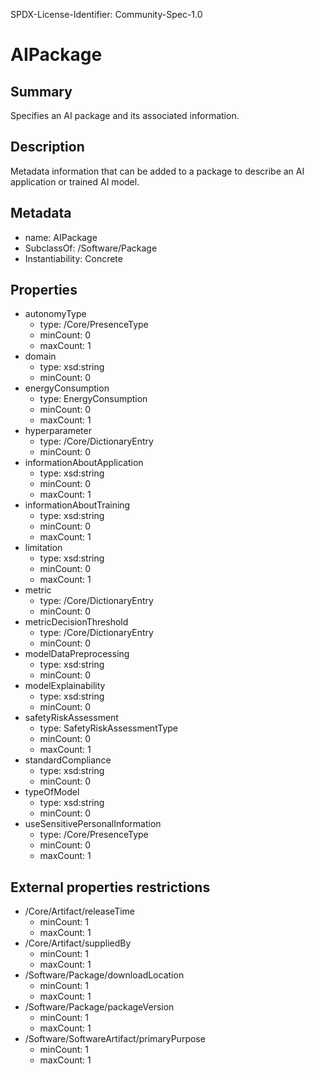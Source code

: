SPDX-License-Identifier: Community-Spec-1.0

# AIPackage

## Summary

Specifies an AI package and its associated information.

## Description

Metadata information that can be added to a package to describe an AI application or trained AI model.

## Metadata

- name: AIPackage
- SubclassOf: /Software/Package
- Instantiability: Concrete

## Properties

- autonomyType
  - type: /Core/PresenceType
  - minCount: 0
  - maxCount: 1
- domain
  - type: xsd:string
  - minCount: 0
- energyConsumption
  - type: EnergyConsumption
  - minCount: 0
  - maxCount: 1
- hyperparameter
  - type: /Core/DictionaryEntry
  - minCount: 0
- informationAboutApplication
  - type: xsd:string
  - minCount: 0
  - maxCount: 1
- informationAboutTraining
  - type: xsd:string
  - minCount: 0
  - maxCount: 1
- limitation
  - type: xsd:string
  - minCount: 0
  - maxCount: 1
- metric
  - type: /Core/DictionaryEntry
  - minCount: 0
- metricDecisionThreshold
  - type: /Core/DictionaryEntry
  - minCount: 0
- modelDataPreprocessing
  - type: xsd:string
  - minCount: 0
- modelExplainability
  - type: xsd:string
  - minCount: 0
- safetyRiskAssessment
  - type: SafetyRiskAssessmentType
  - minCount: 0
  - maxCount: 1
- standardCompliance
  - type: xsd:string
  - minCount: 0
- typeOfModel
  - type: xsd:string
  - minCount: 0
- useSensitivePersonalInformation
  - type: /Core/PresenceType
  - minCount: 0
  - maxCount: 1

## External properties restrictions

- /Core/Artifact/releaseTime
  - minCount: 1
  - maxCount: 1
- /Core/Artifact/suppliedBy
  - minCount: 1
  - maxCount: 1
- /Software/Package/downloadLocation
  - minCount: 1
  - maxCount: 1
- /Software/Package/packageVersion
  - minCount: 1
  - maxCount: 1
- /Software/SoftwareArtifact/primaryPurpose
  - minCount: 1
  - maxCount: 1
